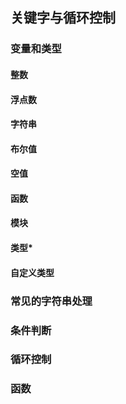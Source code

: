 ## 关键字与循环控制
### 变量和类型
#### 整数
#### 浮点数
#### 字符串
#### 布尔值
#### 空值
#### 函数
#### 模块
#### 类型*
#### 自定义类型
### 常见的字符串处理
### 条件判断
### 循环控制
### 函数